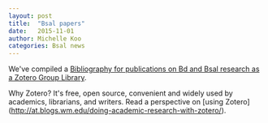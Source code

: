 ```yaml
---
layout: post
title:  "Bsal papers"
date:   2015-11-01
author: Michelle Koo
categories: Bsal news
---
```


We've compiled a [Bibliography for publications on Bd and Bsal research as a Zotero Group Library](https://www.zotero.org/groups/bdbsalresearch/items/order/year/sort/desc).     



Why Zotero? It's free, open source, convenient and widely used by academics,  librarians, and writers. Read a perspective on [using Zotero] (http://at.blogs.wm.edu/doing-academic-research-with-zotero/).
